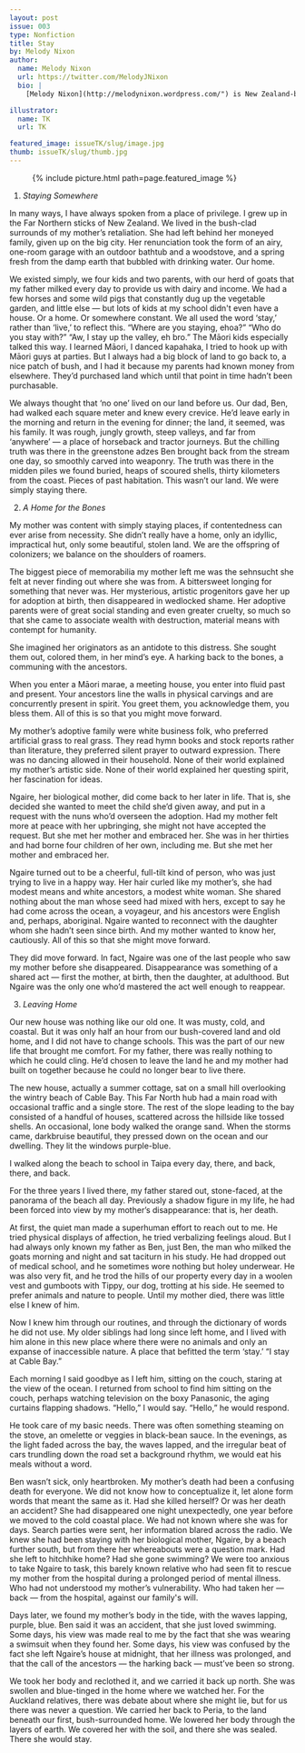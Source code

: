 ```yaml
---
layout: post
issue: 003
type: Nonfiction
title: Stay
by: Melody Nixon
author:
  name: Melody Nixon
  url: https://twitter.com/MelodyJNixon
  bio: |
    [Melody Nixon](http://melodynixon.wordpress.com/") is New Zealand-born writer living in New York City. She writes lyrical essays, cultural reportage, and reviews, and teaches creative writing for the New York Writers' Coalition. She has received support from the Ucross Foundation, the Virginia Center for the Creative Arts, The Ragdale Foundation, Art Farm Nebraska, and Columbia University's School of the Arts. Melody is a Founding Editor of [Apogee](http://www.apogeejournal.org), a literary journal dedicated to work by writers of color and work that explores issues of identity, race, and writing from the margins. Find her on Twitter at: @melodyjnixon.

illustrator:
  name: TK
  url: TK

featured_image: issueTK/slug/image.jpg
thumb: issueTK/slug/thumb.jpg
---
```


<figure class="right">
  {% include picture.html path=page.featured_image %}
</figure>

1. <i>Staying Somewhere</i>

In many ways, I have always spoken from a place of privilege. I grew up in the Far Northern sticks of New Zealand. We lived in the bush-clad surrounds of my mother’s retaliation. She had left behind her moneyed family, given up on the big city. Her renunciation took the form of an airy, one-room garage with an outdoor bathtub and a woodstove, and a spring fresh from the damp earth that bubbled with drinking water. Our home.

We existed simply, we four kids and two parents, with our herd of goats that my father milked every day to provide us with dairy and income. We had a few horses and some wild pigs that constantly dug up the vegetable garden, and little else — but lots of kids at my school didn't even have a house. Or a home. Or somewhere constant. We all used the word ‘stay,’ rather than ‘live,’ to reflect this. “Where are you staying, ehoa?” “Who do you stay with?” “Aw, I stay up the valley, eh bro.” The Māori kids especially talked this way. I learned Māori, I danced kapahaka, I tried to hook up with Māori guys at parties. But I always had a big block of land to go back to, a nice patch of bush, and I had it because my parents had known money from elsewhere. They’d purchased land which until that point in time hadn’t been purchasable.

We always thought that ‘no one’ lived on our land before us. Our dad, Ben, had walked each square meter and knew every crevice. He’d leave early in the morning and return in the evening for dinner; the land, it seemed, was his family. It was rough, jungly growth, steep valleys, and far from ‘anywhere’ — a place of horseback and tractor journeys. But the chilling truth was there in the greenstone adzes Ben brought back from the stream one day, so smoothly carved into weaponry. The truth was there in the midden piles we found buried, heaps of scoured shells, thirty kilometers from the coast. Pieces of past habitation. This wasn’t our land. We were simply staying there.



2. <i>A Home for the Bones</i>

My mother was content with simply staying places, if contentedness can ever arise from necessity. She didn’t really have a home, only an idyllic, impractical hut, only some beautiful, stolen land. We are the offspring of colonizers; we balance on the shoulders of roamers.

The biggest piece of memorabilia my mother left me was the sehnsucht she felt at never finding out where she was from. A bittersweet longing for something that never was. Her mysterious, artistic progenitors gave her up for adoption at birth, then disappeared in wedlocked shame. Her adoptive parents were of great social standing and even greater cruelty, so much so that she came to associate wealth with destruction, material means with contempt for humanity.

She imagined her originators as an antidote to this distress. She sought them out, colored them, in her mind’s eye. A harking back to the bones, a communing with the ancestors.

When you enter a Māori marae, a meeting house, you enter into fluid past and present. Your ancestors line the walls in physical carvings and are concurrently present in spirit. You greet them, you acknowledge them, you bless them. All of this is so that you might move forward.

My mother’s adoptive family were white business folk, who preferred artificial grass to real grass. They read hymn books and stock reports rather than literature, they preferred silent prayer to outward expression. There was no dancing allowed in their household. None of their world explained my mother’s artistic side. None of their world explained her questing spirit, her fascination for ideas.

Ngaire, her biological mother, did come back to her later in life. That is, she decided she wanted to meet the child she’d given away, and put in a request with the nuns who’d overseen the adoption. Had my mother felt more at peace with her upbringing, she might not have accepted the request. But she met her mother and embraced her. She was in her thirties and had borne four children of her own, including me. But she met her mother and embraced her.

Ngaire turned out to be a cheerful, full-tilt kind of person, who was just trying to live in a happy way. Her hair curled like my mother’s, she had modest means and white ancestors, a modest white woman. She shared nothing about the man whose seed had mixed with hers, except to say he had come across the ocean, a voyageur, and his ancestors were English and, perhaps, aboriginal. Ngaire wanted to reconnect with the daughter whom she hadn’t seen since birth. And my mother wanted to know her, cautiously. All of this so that she might move forward.

They did move forward. In fact, Ngaire was one of the last people who saw my mother before she disappeared. Disappearance was something of a shared act — first the mother, at birth, then the daughter, at adulthood. But Ngaire was the only one who’d mastered the act well enough to reappear.



3. <i>Leaving Home</i>

Our new house was nothing like our old one. It was musty, cold, and coastal. But it was only half an hour from our bush-covered land and old home, and I did not have to change schools. This was the part of our new life that brought me comfort. For my father, there was really nothing to which he could cling. He’d chosen to leave the land he and my mother had built on together because he could no longer bear to live there.

The new house, actually a summer cottage, sat on a small hill overlooking the wintry beach of Cable Bay. This Far North hub had a main road with occasional traffic and a single store. The rest of the slope leading to the bay consisted of a handful of houses, scattered across the hillside like tossed shells. An occasional, lone body walked the orange sand. When the storms came, darkbruise beautiful, they pressed down on the ocean and our dwelling. They lit the windows purple-blue.

I walked along the beach to school in Taipa every day, there, and back, there, and back.

For the three years I lived there, my father stared out, stone-faced, at the panorama of the beach all day. Previously a shadow figure in my life, he had been forced into view by my mother’s disappearance: that is, her death.

At first, the quiet man made a superhuman effort to reach out to me. He tried physical displays of affection, he tried verbalizing feelings aloud. But I had always only known my father as Ben, just Ben, the man who milked the goats morning and night and sat taciturn in his study. He had dropped out of medical school, and he sometimes wore nothing but holey underwear. He was also very fit, and he trod the hills of our property every day in a woolen vest and gumboots with Tippy, our dog, trotting at his side. He seemed to prefer animals and nature to people. Until my mother died, there was little else I knew of him.

Now I knew him through our routines, and through the dictionary of words he did not use. My older siblings had long since left home, and I lived with him alone in this new place where there were no animals and only an expanse of inaccessible nature. A place that befitted the term ‘stay.’ “I stay at Cable Bay.”

Each morning I said goodbye as I left him, sitting on the couch, staring at the view of the ocean. I returned from school to find him sitting on the couch, perhaps watching television on the boxy Panasonic, the aging curtains flapping shadows. “Hello,” I would say. “Hello,” he would respond.

He took care of my basic needs. There was often something steaming on the stove, an omelette or veggies in black-bean sauce. In the evenings, as the light faded across the bay, the waves lapped, and the irregular beat of cars trundling down the road set a background rhythm, we would eat his meals without a word.

Ben wasn’t sick, only heartbroken. My mother’s death had been a confusing death for everyone. We did not know how to conceptualize it, let alone form words that meant the same as it. Had she killed herself? Or was her death an accident?
She had disappeared one night unexpectedly, one year before we moved to the cold coastal place. We had not known where she was for days. Search parties were sent, her information blared across the radio. We knew she had been staying with her biological mother, Ngaire, by a beach further south, but from there her whereabouts were a question mark. Had she left to hitchhike home? Had she gone swimming? We were too anxious to take Ngaire to task, this barely known relative who had seen fit to rescue my mother from the hospital during a prolonged period of mental illness. Who had not understood my mother’s vulnerability. Who had taken her — back — from the hospital, against our family's will.

Days later, we found my mother’s body in the tide, with the waves lapping, purple, blue. Ben said it was an accident, that she just loved swimming. Some days, his view was made real to me by the fact that she was wearing a swimsuit when they found her. Some days, his view was confused by the fact she left Ngaire’s house at midnight, that her illness was prolonged, and that the call of the ancestors — the harking back — must’ve been so strong.

We took her body and reclothed it, and we carried it back up north. She was swollen and blue-tinged in the home where we watched her. For the Auckland relatives, there was debate about where she might lie, but for us there was never a question. We carried her back to Peria, to the land beneath our first, bush-surrounded home. We lowered her body through the layers of earth. We covered her with the soil, and there she was sealed. There she would stay.
